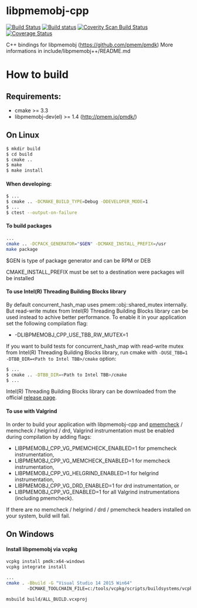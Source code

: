 libpmemobj-cpp
===============

[![Build Status](https://travis-ci.org/pmem/libpmemobj-cpp.svg?branch=master)](https://travis-ci.org/pmem/libpmemobj-cpp)
[![Build status](https://ci.appveyor.com/api/projects/status/github/pmem/libpmemobj-cpp?branch/master?svg=true&pr=false)](https://ci.appveyor.com/project/pmem/libpmemobj-cpp/branch/master)
[![Coverity Scan Build Status](https://scan.coverity.com/projects/15911/badge.svg)](https://scan.coverity.com/projects/pmem-libpmemobj-cpp)
[![Coverage Status](https://codecov.io/github/pmem/libpmemobj-cpp/coverage.svg?branch=master)](https://codecov.io/gh/pmem/libpmemobj-cpp/branch/master)

C++ bindings for libpmemobj (https://github.com/pmem/pmdk)
More informations in include/libpmemobj++/README.md

# How to build #

## Requirements: ##
- cmake >= 3.3
- libpmemobj-dev(el) >= 1.4 (http://pmem.io/pmdk/)

## On Linux ##

```sh
$ mkdir build
$ cd build
$ cmake ..
$ make
$ make install
```

#### When developing: ####
```sh
$ ...
$ cmake .. -DCMAKE_BUILD_TYPE=Debug -DDEVELOPER_MODE=1
$ ...
$ ctest --output-on-failure
```

#### To build packages ####

```sh
...
cmake .. -DCPACK_GENERATOR="$GEN" -DCMAKE_INSTALL_PREFIX=/usr
make package
```

$GEN is type of package generator and can be RPM or DEB

CMAKE_INSTALL_PREFIX must be set to a destination were packages will be installed

#### To use Intel(R) Threading Building Blocks library ####

By default concurrent_hash_map uses pmem::obj::shared_mutex internally. But read-write mutex from Intel(R) Threading Building Blocks library can be used instead to achive better performance. To enable it in your application set the following compilation flag:
- -DLIBPMEMOBJ_CPP_USE_TBB_RW_MUTEX=1

If you want to build tests for concurrent_hash_map with read-write mutex from Intel(R) Threading Building Blocks library, run cmake with ```-DUSE_TBB=1 -DTBB_DIR=<Path to Intel TBB>/cmake``` option:
```sh
$ ...
$ cmake .. -DTBB_DIR=<Path to Intel TBB>/cmake
$ ...
```

Intel(R) Threading Building Blocks library can be downloaded from the official [release page](https://github.com/01org/tbb/releases).

#### To use with Valgrind ####

In order to build your application with libpmemobj-cpp and
[pmemcheck](https://github.com/pmem/valgrind) / memcheck / helgrind / drd,
Valgrind instrumentation must be enabled during compilation by adding flags:
- LIBPMEMOBJ_CPP_VG_PMEMCHECK_ENABLED=1 for pmemcheck instrumentation,
- LIBPMEMOBJ_CPP_VG_MEMCHECK_ENABLED=1 for memcheck instrumentation,
- LIBPMEMOBJ_CPP_VG_HELGRIND_ENABLED=1 for helgrind instrumentation,
- LIBPMEMOBJ_CPP_VG_DRD_ENABLED=1 for drd instrumentation, or
- LIBPMEMOBJ_CPP_VG_ENABLED=1 for all Valgrind instrumentations (including pmemcheck).

If there are no memcheck / helgrind / drd / pmemcheck headers installed on your
system, build will fail.

## On Windows ##

#### Install libpmemobj via vcpkg ####
```sh
vcpkg install pmdk:x64-windows
vcpkg integrate install
```

```sh
...
cmake . -Bbuild -G "Visual Studio 14 2015 Win64"
        -DCMAKE_TOOLCHAIN_FILE=c:/tools/vcpkg/scripts/buildsystems/vcpkg.cmake

msbuild build/ALL_BUILD.vcxproj
```
